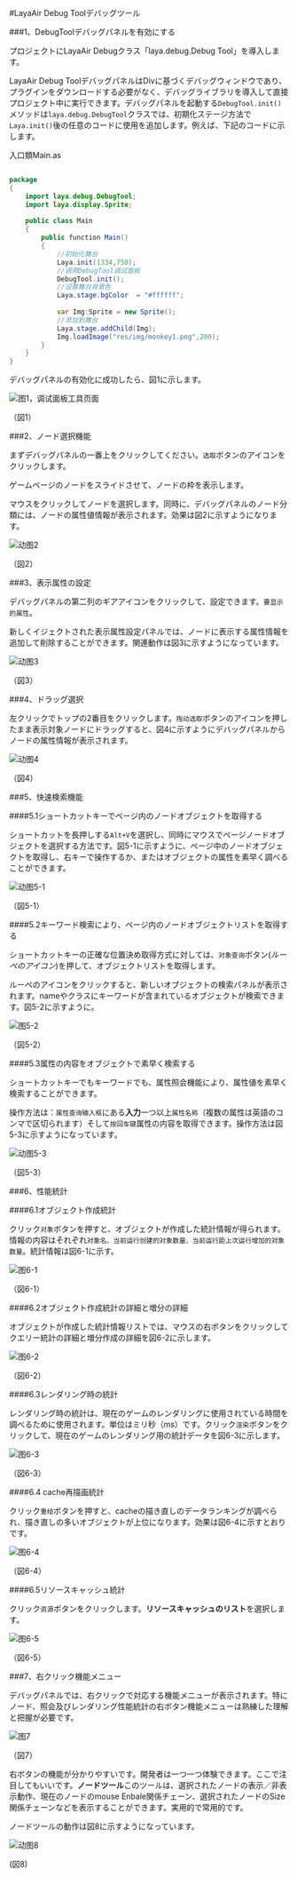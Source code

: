 #LayaAir Debug Toolデバッグツール

###1、DebugToolデバッグパネルを有効にする

プロジェクトにLayaAir Debugクラス「laya.debug.Debug Tool」を導入します。

LayaAir Debug ToolデバッグパネルはDivに基づくデバッグウィンドウであり、プラグインをダウンロードする必要がなく、デバッグライブラリを導入して直接プロジェクト中に実行できます。デバッグパネルを起動する`DebugTool.init()`メソッドは`laya.debug.DebugTool`クラスでは、初期化ステージ方法で`Laya.init()`後の任意のコードに使用を追加します。例えば、下記のコードに示します。

入口類Main.as


```java

package
{
	import laya.debug.DebugTool;
	import laya.display.Sprite;
	
	public class Main
	{
		public function Main()
		{
			//初始化舞台
			Laya.init(1334,750);    
			//调用DebugTool调试面板
			DebugTool.init();
			//设置舞台背景色
			Laya.stage.bgColor  = "#ffffff";
			
			var Img:Sprite = new Sprite(); 			 
			//添加到舞台
			Laya.stage.addChild(Img);   
			Img.loadImage("res/img/monkey1.png",200); 	
		}
	}
}
```


デバッグパネルの有効化に成功したら、図1に示します。

![图1，调试面板工具页面](img/1.png)  


（図1）



###2、ノード選択機能

まずデバッグパネルの一番上をクリックしてください。`选取`ボタンのアイコンをクリックします。

ゲームページのノードをスライドさせて、ノードの枠を表示します。

マウスをクリックしてノードを選択します。同時に、デバッグパネルのノード分類には、ノードの属性値情報が表示されます。効果は図2に示すようになります。

![动图2](img/2.gif) 


（図2）



###3、表示属性の設定

デバッグパネルの第二列のギアアイコンをクリックして、設定できます。`要显示的属性`。

新しくイジェクトされた表示属性設定パネルでは、ノードに表示する属性情報を追加して削除することができます。関連動作は図3に示すようになっています。

![动图3](img/3.gif)  


（図3）



###4、ドラッグ選択

左クリックでトップの2番目をクリックします。`拖动选取`ボタンのアイコンを押したまま表示対象ノードにドラッグすると、図4に示すようにデバッグパネルからノードの属性情報が表示されます。


![动图4](img/4.gif)  


（図4）



###5、快速検索機能

####5.1ショートカットキーでページ内のノードオブジェクトを取得する

ショートカットを長押しする`Alt+V`を選択し、同時にマウスでページノードオブジェクトを選択する方法です。図5-1に示すように、ページ中のノードオブジェクトを取得し、右キーで操作するか、またはオブジェクトの属性を素早く調べることができます。

![动图5-1](img/5-1.gif)  


（図5-1）

####5.2キーワード検索により、ページ内のノードオブジェクトリストを取得する

ショートカットキーの正確な位置決め取得方式に対しては、`对象查询`ボタン(*ルーペのアイコン*)を押して、オブジェクトリストを取得します。

ルーペのアイコンをクリックすると、新しいオブジェクトの検索パネルが表示されます。nameやクラスにキーワードが含まれているオブジェクトが検索できます。図5-2に示すように。

![图5-2](img/5-2.png) 


（図5-2）

####5.3属性の内容をオブジェクトで素早く検索する

ショートカットキーでもキーワードでも、属性照会機能により、属性値を素早く検索することができます。

操作方法は：`属性查询输入框`にある**入力**一つ以上`属性名称`（複数の属性は英語のコンマで区切られます）そして`按回车键`属性の内容を取得できます。操作方法は図5-3に示すようになっています。

![动图5-3](img/5-3.gif)  


（図5-3）



###6、性能統計

####6.1オブジェクト作成統計

クリック`对象`ボタンを押すと、オブジェクトが作成した統計情報が得られます。情報の内容はそれぞれ`对象名、当前运行创建的对象数量、当前运行距上次运行增加的对象数量`。統計情報は図6-1に示す。

![图6-1](img/6-1.png)   


（図6-1）

####6.2オブジェクト作成統計の詳細と増分の詳細

オブジェクトが作成した統計情報リストでは、マウスの右ボタンをクリックしてクエリー統計の詳細と増分作成の詳細を図6-2に示します。

![图6-2](img/6-2.png)   


（図6-2）

####6.3レンダリング時の統計

レンダリング時の統計は、現在のゲームのレンダリングに使用されている時間を調べるために使用されます。単位はミリ秒（ms）です。クリック`渲染`ボタンをクリックして、現在のゲームのレンダリング用の統計データを図6-3に示します。

![图6-3](img/6-3.png)   


（図6-3）



####6.4 cache再描画統計

クリック`重绘`ボタンを押すと、cacheの描き直しのデータランキングが調べられ、描き直しの多いオブジェクトが上位になります。効果は図6-4に示すとおりです。

![图6-4](img/6-4.png)   


（図6-4）



####6.5リソースキャッシュ統計

クリック`资源`ボタンをクリックします。**リソースキャッシュのリスト**を選択します。

![图6-5](img/6-5.png)   


（図6-5）



###7、右クリック機能メニュー

デバッグパネルでは、右クリックで対応する機能メニューが表示されます。特にノード、照会及びレンダリング性能統計の右ボタン機能メニューは熟練した理解と把握が必要です。

![图7](img/7.png) 


（図7）



右ボタンの機能が分かりやすいです。開発者は一つ一つ体験できます。ここで注目してもいいです。**ノードツール**このツールは、選択されたノードの表示／非表示動作、現在のノードのmouse Enbale関係チェーン、選択されたノードのSize関係チェーンなどを表示することができます。実用的で常用的です。

ノードツールの動作は図8に示すようになっています。

![动图8](img/8.gif)  


(図8)



